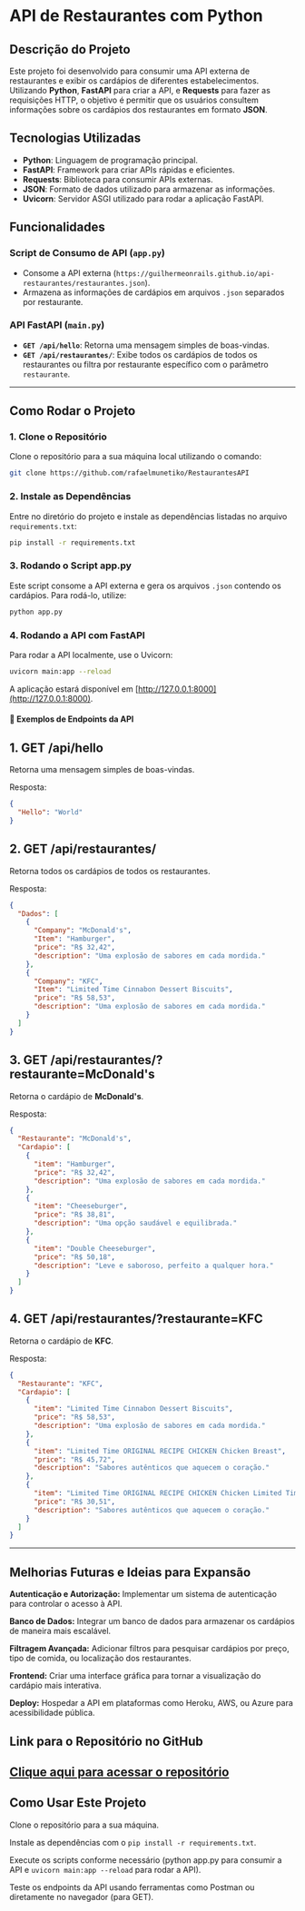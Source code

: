 # API de Restaurantes com Python

## Descrição do Projeto

Este projeto foi desenvolvido para consumir uma API externa de restaurantes e exibir os cardápios de diferentes estabelecimentos. Utilizando **Python**, **FastAPI** para criar a API, e **Requests** para fazer as requisições HTTP, o objetivo é permitir que os usuários consultem informações sobre os cardápios dos restaurantes em formato **JSON**.

## Tecnologias Utilizadas

- **Python**: Linguagem de programação principal.
- **FastAPI**: Framework para criar APIs rápidas e eficientes.
- **Requests**: Biblioteca para consumir APIs externas.
- **JSON**: Formato de dados utilizado para armazenar as informações.
- **Uvicorn**: Servidor ASGI utilizado para rodar a aplicação FastAPI.

## Funcionalidades

### **Script de Consumo de API** (`app.py`)
   - Consome a API externa (`https://guilhermeonrails.github.io/api-restaurantes/restaurantes.json`).
   - Armazena as informações de cardápios em arquivos `.json` separados por restaurante.

### **API FastAPI** (`main.py`)
   - **`GET /api/hello`**: Retorna uma mensagem simples de boas-vindas.
   - **`GET /api/restaurantes/`**: Exibe todos os cardápios de todos os restaurantes ou filtra por restaurante específico com o parâmetro `restaurante`.

---

## Como Rodar o Projeto

### 1. **Clone o Repositório**
Clone o repositório para a sua máquina local utilizando o comando:

```bash
git clone https://github.com/rafaelmunetiko/RestaurantesAPI
```

### 2. **Instale as Dependências**
Entre no diretório do projeto e instale as dependências listadas no arquivo `requirements.txt`:

```bash
pip install -r requirements.txt
```

### 3. **Rodando o Script app.py**

Este script consome a API externa e gera os arquivos `.json` contendo os cardápios. Para rodá-lo, utilize:

```bash
python app.py
```

### 4. **Rodando a API com FastAPI**

Para rodar a API localmente, use o Uvicorn:

```bash
uvicorn main:app --reload
```

A aplicação estará disponível em [http://127.0.0.1:8000](http://127.0.0.1:8000).

#### 📝 Exemplos de Endpoints da API

## 1. **GET /api/hello**
Retorna uma mensagem simples de boas-vindas.

Resposta:

```json
{
  "Hello": "World"
}
```

## 2. **GET /api/restaurantes/**
Retorna todos os cardápios de todos os restaurantes.

Resposta:

```json
{
  "Dados": [
    {
      "Company": "McDonald's",
      "Item": "Hamburger",
      "price": "R$ 32,42",
      "description": "Uma explosão de sabores em cada mordida."
    },
    {
      "Company": "KFC",
      "Item": "Limited Time Cinnabon Dessert Biscuits",
      "price": "R$ 58,53",
      "description": "Uma explosão de sabores em cada mordida."
    }
  ]
}
```

## 3. **GET /api/restaurantes/?restaurante=McDonald's**
Retorna o cardápio de **McDonald's**.

Resposta:

```json
{
  "Restaurante": "McDonald's",
  "Cardapio": [
    {
      "item": "Hamburger",
      "price": "R$ 32,42",
      "description": "Uma explosão de sabores em cada mordida."
    },
    {
      "item": "Cheeseburger",
      "price": "R$ 38,81",
      "description": "Uma opção saudável e equilibrada."
    },
    {
      "item": "Double Cheeseburger",
      "price": "R$ 50,18",
      "description": "Leve e saboroso, perfeito a qualquer hora."
    }
  ]
}
```

## 4. **GET /api/restaurantes/?restaurante=KFC**
Retorna o cardápio de **KFC**.

Resposta:

```json
{
  "Restaurante": "KFC",
  "Cardapio": [
    {
      "item": "Limited Time Cinnabon Dessert Biscuits",
      "price": "R$ 58,53",
      "description": "Uma explosão de sabores em cada mordida."
    },
    {
      "item": "Limited Time ORIGINAL RECIPE CHICKEN Chicken Breast",
      "price": "R$ 45,72",
      "description": "Sabores autênticos que aquecem o coração."
    },
    {
      "item": "Limited Time ORIGINAL RECIPE CHICKEN Chicken Limited Time Drumstick",
      "price": "R$ 30,51",
      "description": "Sabores autênticos que aquecem o coração."
    }
  ]
}
```

---

## Melhorias Futuras e Ideias para Expansão

**Autenticação e Autorização:** Implementar um sistema de autenticação para controlar o acesso à API.

**Banco de Dados:** Integrar um banco de dados para armazenar os cardápios de maneira mais escalável.

**Filtragem Avançada:** Adicionar filtros para pesquisar cardápios por preço, tipo de comida, ou localização dos restaurantes.

**Frontend:** Criar uma interface gráfica para tornar a visualização do cardápio mais interativa.

**Deploy:** Hospedar a API em plataformas como Heroku, AWS, ou Azure para acessibilidade pública.

## Link para o Repositório no GitHub
## [Clique aqui para acessar o repositório](https://github.com/rafaelmunetiko/RestaurantesAPI)

## Como Usar Este Projeto

Clone o repositório para a sua máquina.

Instale as dependências com o `pip install -r requirements.txt`.

Execute os scripts conforme necessário (python app.py para consumir a API e `uvicorn main:app --reload` para rodar a API).

Teste os endpoints da API usando ferramentas como Postman ou diretamente no navegador (para GET).
